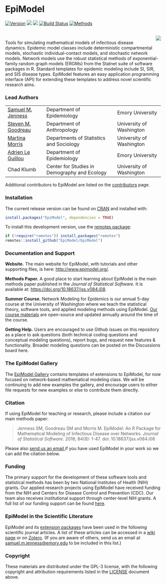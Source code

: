 # EpiModel

[![Version](http://img.shields.io/badge/Version-2.3.2-orange.svg?style=flat)](https://github.com/EpiModel/EpiModel/releases/tag/v2.3.2) [![](http://cranlogs.r-pkg.org/badges/EpiModel?color=blue)](https://CRAN.R-project.org/package=EpiModel) [![](http://cranlogs.r-pkg.org/badges/grand-total/EpiModel?color=blue)](https://CRAN.R-project.org/package=EpiModel) [![Build Status](https://github.com/EpiModel/EpiModel/workflows/R-CMD-check/badge.svg)](https://github.com/EpiModel/EpiModel/actions) [![Methods](https://img.shields.io/badge/docs-Methods-943ad8.svg)](https://doi.org/10.18637/jss.v084.i08)

<br> <img src="http://www.epimodel.org/movie.gif" align="right"/>

Tools for simulating mathematical models of infectious disease dynamics. Epidemic model classes include deterministic compartmental models, stochastic individual-contact models, and stochastic network models. Network models use the robust statistical methods of exponential-family random graph models (ERGMs) from the Statnet suite of software packages in R. Standard templates for epidemic modeling include SI, SIR, and SIS disease types. EpiModel features an easy application programming interface (API) for extending these templates to address novel scientific research aims.

### Lead Authors

|                                                               |                                         |                          |
|---------------------------------------------------------------|-----------------------------------------|--------------------------|
| [Samuel M. Jenness](http://samueljenness.org/)                | Department of Epidemiology              | Emory University         |
| [Steven M. Goodreau](http://faculty.washington.edu/goodreau/) | Department of Anthropology              | University of Washington |
| [Martina Morris](http://faculty.washington.edu/morrism/)      | Departments of Statistics and Sociology | University of Washington |
| [Adrien Le Guillou](http://samueljenness.org/team.html)       | Department of Epidemiology              | Emory University         |
| Chad Klumb                                                    | Center for Studies in Demography and Ecology | University of Washington |

Additional contributors to EpiModel are listed on the [contributors](https://github.com/EpiModel/EpiModel/graphs/contributors) page.

### Installation

The current release version can be found on <a href="https://CRAN.R-project.org/package=EpiModel" target="_blank">CRAN</a> and installed with:

``` r
install.packages("EpiModel", dependencies = TRUE)
```

To install this development version, use the <a href="https://github.com/r-lib/remotes" target="_blank">remotes package</a>:

``` r
if (!require("remotes")) install.packages("remotes")
remotes::install_github("EpiModel/EpiModel")
```

### Documentation and Support

**Website.** The main website for EpiModel, with tutorials and other supporting files, is here: <a href="http://www.epimodel.org/" target="_blank">http://www.epimodel.org/</a>.

**Methods Paper.** A good place to start learning about EpiModel is the main methods paper published in the *Journal of Statistical Software.* It is available at: <a href="https://doi.org/10.18637/jss.v084.i08" target="_blank">https://doi.org/10.18637/jss.v084.i08</a>.

**Summer Course.** Network Modeling for Epidemics is our annual 5-day course at the University of Washington where we teach the statistical theory, software tools, and applied modeling methods using EpiModel. <a href="https://statnet.org/nme/" target="_blank">Our course materials</a> are open-source and updated annually around the time of the course.

**Getting Help.** Users are encouraged to use Github issues on this repository as a place to ask questions (both technical coding questions and conceptual modeling questions), report bugs, and request new features & functionality. Broader modeling questions can be posted on the Discussions board here.

### The EpiModel Gallery

The <a href="https://github.com/EpiModel/EpiModel-Gallery" target="_blank">EpiModel Gallery</a>  contains templates of extensions to EpiModel, for now focused on network-based mathematical modeling class. We will be continuing to add new examples the gallery, and encourage users to either file requests for new examples or else to contribute them directly.

### Citation

If using EpiModel for teaching or research, please include a citation our main methods paper:

> Jenness SM, Goodreau SM and Morris M. EpiModel: An R Package for Mathematical Modeling of Infectious Disease over Networks. *Journal of Statistical Software.* 2018; 84(8): 1-47. doi: 10.18637/jss.v084.i08

Please also <a href="mailto:samuel.m.jenness@emory.edu?Subject=We Used EpiModel in Our Study!" target="_top">send us an email </a> if you have used EpiModel in your work so we can add the citation below.

### Funding

The primary support for the development of these software tools and statistical methods has been by two National Institutes of Health (NIH) grants. Our applied research projects using EpiModel have received funding from the NIH and Centers for Disease Control and Prevention (CDC). Our team also receives institutional support through center-level NIH grants. A full list of our funding support can be found [here](https://github.com/EpiModel/EpiModel/wiki/EpiModel-Funding).

### EpiModel in the Scientific Literature

EpiModel and its [extension packages](https://github.com/EpiModel/EpiModelHIV) have been used in the following scientific journal articles. A list of these articles can be accessed in a [wiki page](https://github.com/EpiModel/EpiModel/wiki/EpiModel-in-the-Scientific-Literature) or on [Zotero](https://www.zotero.org/groups/2486200/epimodel_literature/library). (If you are aware of others, send us an email at [samuel.m.jenness\@emory.edu](mailto:samuel.m.jenness@emory.edu) to be included in this list.)

### Copyright

These materials are distributed under the GPL-3 license, with the following copyright and attribution requirements listed in the [LICENSE](https://github.com/EpiModel/EpiModel/blob/main/LICENSE.md) document above.
